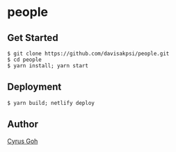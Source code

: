 # people

## Get Started
```
$ git clone https://github.com/davisakpsi/people.git
$ cd people
$ yarn install; yarn start
```

## Deployment
```
$ yarn build; netlify deploy
```

## Author
[Cyrus Goh](https://github.com/lovincyrus)